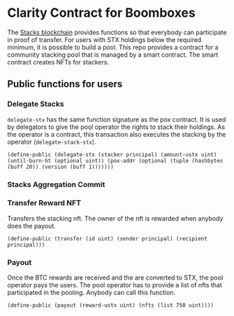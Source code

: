 # Clarity Contract for Boomboxes

The [Stacks blockchain](https://stacks.co) provides functions so that everybody can participate in proof of transfer. For users with STX holdings below the required minimum, it is possible to build a pool. This repo provides a contract for a community stacking pool that is managed by a smart contract. The smart contract creates NFTs for stackers.

## Public functions for users

### Delegate Stacks

`delegate-stx` has the same function signature as the pox contract. It is used by delegators to give the pool operator the rights to stack their holdings. As the operator is a contract, this transaction also executes the stacking by the operator (`delegate-stack-stx`).

```
(define-public (delegate-stx (stacker principal) (amount-ustx uint) (until-burn-ht (optional uint)) (pox-addr (optional (tuple (hashbytes (buff 20)) (version (buff 1)))))))
```

### Stacks Aggregation Commit



### Transfer Reward NFT

Transfers the stacking nft. The owner of the nft is rewarded when anybody does the payout.

```
(define-public (transfer (id uint) (sender principal) (recipient principal)))
```

### Payout

Once the BTC rewards are received and the are converted to STX, the pool operator pays the users. The pool operator has to provide a list of nfts that participated in the pooling. Anybody can call this function.

```
(define-public (payout (reward-ustx uint) (nfts (list 750 uint))))
```